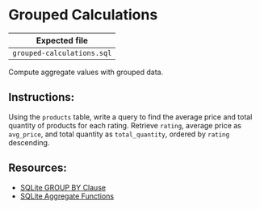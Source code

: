 # Grouped Calculations

| Expected file |
| ------------- |
| `grouped-calculations.sql` |

Compute aggregate values with grouped data.

## Instructions:

Using the `products` table, write a query to find the average price and total quantity of products for each rating. Retrieve `rating`, average price as `avg_price`, and total quantity as `total_quantity`, ordered by `rating` descending.

## Resources:

- [SQLite GROUP BY Clause](https://www.sqlitetutorial.net/sqlite-group-by/)
- [SQLite Aggregate Functions](https://www.sqlite.org/lang_aggfunc.html)

